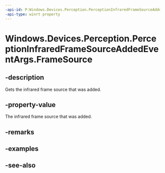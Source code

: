```yaml
---
-api-id: P:Windows.Devices.Perception.PerceptionInfraredFrameSourceAddedEventArgs.FrameSource
-api-type: winrt property
---
```


<!-- Property syntax
public Windows.Devices.Perception.PerceptionInfraredFrameSource FrameSource { get; }
-->

# Windows.Devices.Perception.PerceptionInfraredFrameSourceAddedEventArgs.FrameSource

## -description
Gets the infrared frame source that was added.

## -property-value
The infrared frame source that was added.

## -remarks

## -examples

## -see-also
